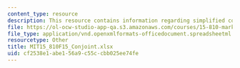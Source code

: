 ```yaml
---
content_type: resource
description: This resource contains information regarding simplified conjoint analysis.
file: https://ol-ocw-studio-app-qa.s3.amazonaws.com/courses/15-810-marketing-management-analytics-frameworks-and-applications-fall-2015/cf2538e1abe156a9c55ccbb025ee74fe_MIT15_810F15_Conjoint.xlsx
file_type: application/vnd.openxmlformats-officedocument.spreadsheetml.sheet
resourcetype: Other
title: MIT15_810F15_Conjoint.xlsx
uid: cf2538e1-abe1-56a9-c55c-cbb025ee74fe
---
```


